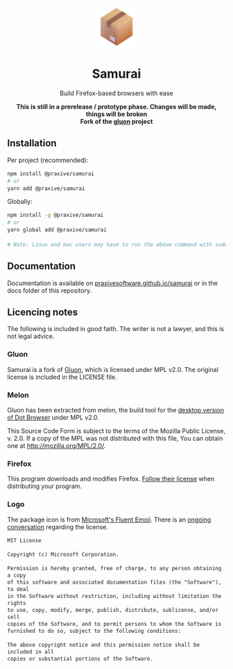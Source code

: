 <div align="center">

<p align="center">
  <img width="98" src="https://raw.githubusercontent.com/microsoft/fluentui-emoji/main/assets/Package/3D/package_3d.png"/>
</p>

# Samurai

Build Firefox-based browsers with ease

**This is still in a prerelease / prototype phase. Changes will be made, things will be broken**<br />
**Fork of the [gluon](https://github.com/pulse-browser/gluon) project**

</div>

## Installation

Per project (recommended):

```sh
npm install @praxive/samurai
# or
yarn add @praxive/samurai
```

Globally:

```sh
npm install -g @praxive/samurai
# or
yarn global add @praxive/samurai

# Note: Linux and mac users may have to run the above command with sudo
```

## Documentation

Documentation is available on [praxivesoftware.github.io/samurai](https://praxivesoftware.github.io/samurai) or in the docs folder of this repository.

## Licencing notes

The following is included in good faith. The writer is not a lawyer, and this is not legal advice.

### Gluon

Samurai is a fork of [Gluon](https://github.com/pulse-browser/gluon), which is licensed under MPL v2.0. The original license is included in the LICENSE file.

### Melon

Gluon has been extracted from melon, the build tool for the [desktop version of Dot Browser](https://github.com/dothq/browser-desktop) under MPL v2.0.

This Source Code Form is subject to the terms of the Mozilla Public
License, v. 2.0. If a copy of the MPL was not distributed with this
file, You can obtain one at http://mozilla.org/MPL/2.0/.

### Firefox

This program downloads and modifies Firefox. [Follow their license](https://hg.mozilla.org/mozilla-central/file/tip/LICENSE) when distributing your program.

### Logo

The package icon is from [Microsoft's Fluent Emoji](https://github.com/microsoft/fluentui-emoji). There is an [ongoing conversation](https://github.com/microsoft/fluentui-emoji/issues/18) regarding the license.

```
MIT License

Copyright (c) Microsoft Corporation.

Permission is hereby granted, free of charge, to any person obtaining a copy
of this software and associated documentation files (the "Software"), to deal
in the Software without restriction, including without limitation the rights
to use, copy, modify, merge, publish, distribute, sublicense, and/or sell
copies of the Software, and to permit persons to whom the Software is
furnished to do so, subject to the following conditions:

The above copyright notice and this permission notice shall be included in all
copies or substantial portions of the Software.
```